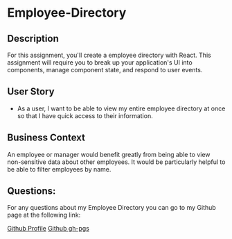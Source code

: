 # Employee-Directory

## Description

For this assignment, you'll create a employee directory with React. This assignment will require you to break up your application's UI into components, manage component state, and respond to user events.

## User Story

* As a user, I want to be able to view my entire employee directory at once so that I have quick access to their information.

## Business Context

An employee or manager would benefit greatly from being able to view non-sensitive data about other employees. It would be particularly helpful to be able to filter employees by name.

## Questions:

For any questions about my Employee Directory you can go to my Github page at the following link:

[Github Profile](https://github.com/tmgorogers/Employee-Directory)
[Github gh-pgs](https://tmgorogers.github.io/Employee-Directory/)

 
